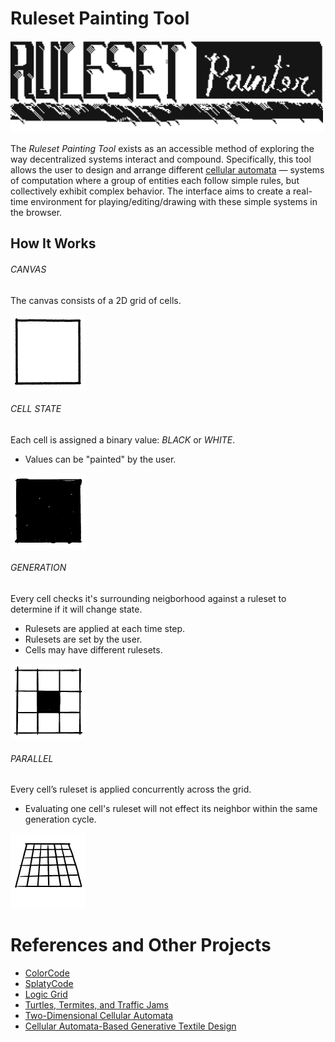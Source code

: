 # Ruleset Painting Tool

<img style="max-width: 500px" class="align-self-start" src="assets/logo/ruleset-painter-logo.gif">


The _Ruleset Painting Tool_ exists as an accessible method of exploring the way decentralized systems interact and compound. Specifically, this tool allows the user to design and arrange different [cellular automata](https://en.wikipedia.org/wiki/Cellular_automaton) — systems of computation where a group of entities each follow simple rules, but collectively exhibit complex behavior. The interface aims to create a real-time environment for playing/editing/drawing with these simple systems in the browser.

## How It Works


###### CANVAS
The canvas consists of a 2D grid of cells.

<img style="width: 120px" class="align-self-start" src="assets/gif-animations/2d-grid-min.gif">


###### CELL STATE
Each cell is assigned a binary value: _BLACK_ or _WHITE_. 
- Values can be "painted" by the user.
<img style="width: 120px" class="align-self-start" src="assets/gif-animations/binary-min.gif">


###### GENERATION
Every cell checks it's surrounding neigborhood against a ruleset to determine if it will change state.
- Rulesets are applied at each time step.
- Rulesets are set by the user.
- Cells may have different rulesets.
<img style="width: 120px" class="align-self-start" src="assets/gif-animations/ruleset-simple.gif">


###### PARALLEL
Every cell’s ruleset is applied concurrently across the grid.
- Evaluating one cell's ruleset will not effect its neighbor within the same generation cycle.
<img style="width: 120px" class="align-self-start" src="assets/gif-animations/parallel-processing.gif">



References and Other Projects
==========

- [ColorCode](http://colorcode2.bananabanana.me/)
- [SplatyCode](http://splatycode.bananabanana.me/)
- [Logic Grid](https://sciencevsmagic.net/logicgrid/#382C42)
- [Turtles, Termites, and Traffic Jams](https://mitpress.mit.edu/9780262680936/turtles-termites-and-traffic-jams/)
- [Two-Dimensional Cellular Automata](https://www.are.na/block/21728930)
- [Cellular Automata-Based Generative Textile Design](http://www.ijdesign.org/index.php/IJDesign/article/viewFile/3050/825)
